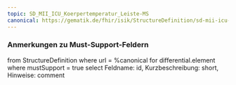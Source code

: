 ```yaml
---
topic: SD_MII_ICU_Koerpertemperatur_Leiste-MS
canonical: https://gematik.de/fhir/isik/StructureDefinition/sd-mii-icu-koerpertemperatur-leiste
---
```


### Anmerkungen zu Must-Support-Feldern

<fql>
from
	StructureDefinition
where 
    url = %canonical
for differential.element
where mustSupport = true
select
	Feldname: id, Kurzbeschreibung: short, Hinweise: comment
</fql>


